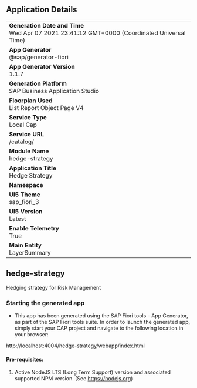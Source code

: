 ## Application Details
|               |
| ------------- |
|**Generation Date and Time**<br>Wed Apr 07 2021 23:41:12 GMT+0000 (Coordinated Universal Time)|
|**App Generator**<br>@sap/generator-fiori|
|**App Generator Version**<br>1.1.7|
|**Generation Platform**<br>SAP Business Application Studio|
|**Floorplan Used**<br>List Report Object Page V4|
|**Service Type**<br>Local Cap|
|**Service URL**<br>/catalog/
|**Module Name**<br>hedge-strategy|
|**Application Title**<br>Hedge Strategy|
|**Namespace**<br>|
|**UI5 Theme**<br>sap_fiori_3|
|**UI5 Version**<br>Latest|
|**Enable Telemetry**<br>True|
|**Main Entity**<br>LayerSummary|

## hedge-strategy

Hedging strategy for Risk Management

### Starting the generated app

-   This app has been generated using the SAP Fiori tools - App Generator, as part of the SAP Fiori tools suite.  In order to launch the generated app, simply start your CAP project and navigate to the following location in your browser:

http://localhost:4004/hedge-strategy/webapp/index.html

#### Pre-requisites:

1. Active NodeJS LTS (Long Term Support) version and associated supported NPM version.  (See https://nodejs.org)


